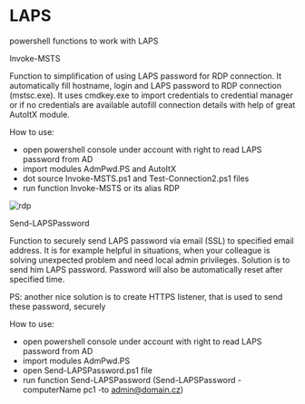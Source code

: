 # LAPS
powershell functions to work with LAPS



Invoke-MSTS

Function to simplification of using LAPS password for RDP connection. 
It automatically fill hostname, login and LAPS password to RDP connection (mstsc.exe). 
It uses cmdkey.exe to import credentials to credential manager or if no credentials are available autofill connection details with help of great AutoItX module.

How to use:
- open powershell console under account with right to read LAPS password from AD
- import modules AdmPwd.PS and AutoItX
- dot source Invoke-MSTS.ps1 and Test-Connection2.ps1 files
- run function Invoke-MSTS or its alias RDP


![rdp](https://user-images.githubusercontent.com/2930419/119770427-7c17dd80-bebc-11eb-86b8-f82e5d6c781f.gif)



Send-LAPSPassword

Function to securely send LAPS password via email (SSL) to specified email address. 
It is for example helpful in situations, when your colleague is solving unexpected problem and need local admin privileges. Solution is to send him LAPS password.
Password will also be automatically reset after specified time.

PS: another nice solution is to create HTTPS listener, that is used to send these password, securely

How to use:
- open powershell console under account with right to read LAPS password from AD
- import modules AdmPwd.PS
- open Send-LAPSPassword.ps1 file
- run function Send-LAPSPassword (Send-LAPSPassword -computerName pc1 -to admin@domain.cz)
 

